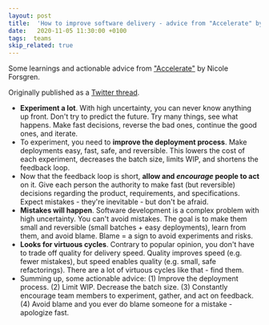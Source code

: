 ```yaml
---
layout: post
title:  'How to improve software delivery - advice from "Accelerate" by Nicole Forsgren'
date:   2020-11-05 11:30:00 +0100
tags:  teams
skip_related: true
---
```


Some learnings and actionable advice from ["Accelerate"](https://www.goodreads.com/book/show/35747076-accelerate) by Nicole Forsgren.

Originally published as a [Twitter thread](https://twitter.com/mkaszubowski94/status/1324329693294768128).

- **Experiment a lot**. With high uncertainty, you can never know anything up front.
  Don't try to predict the future. Try many things, see what happens. Make fast
  decisions, reverse the bad ones, continue the good ones, and iterate.
- To experiment, you need to **improve the deployment process**. Make deployments
  easy, fast, safe, and reversible. This lowers the cost of each experiment,
  decreases the batch size, limits WIP, and shortens the feedback loop.
- Now that the feedback loop is short, **allow and *encourage* people to act** on
  it. Give each person the authority to make fast (but reversible) decisions
  regarding the product, requirements, and specifications. Expect mistakes -
  they're inevitable - but don't be afraid.
- **Mistakes will happen**. Software development is a complex problem with high
  uncertainty. You can't avoid mistakes. The goal is to make them small and
  reversible (small batches + easy deployments), learn from them, and avoid
  blame. Blame = a sign to avoid experiments and risks.
- **Looks for virtuous cycles**. Contrary to popular opinion, you don't have to
  trade off quality for delivery speed. Quality improves speed (e.g. fewer
  mistakes), but speed enables quality (e.g. small, safe refactorings). There
  are a lot of virtuous cycles like that - find them.
- Summing up, some actionable advice: (1) Improve the deployment process. (2)
  Limit WIP. Decrease the batch size. (3) Constantly encourage team members to
  experiment, gather, and act on feedback. (4) Avoid blame and you ever do blame
  someone for a mistake - apologize fast.
